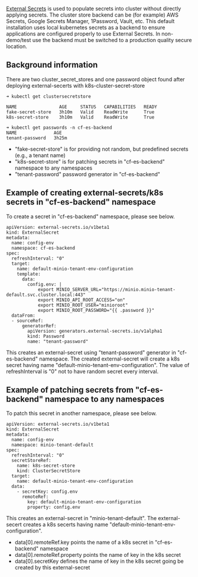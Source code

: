 [External Secrets](https://external-secrets.io/latest/) is used to populate secrets into cluster without directly applying secrets. The cluster store backend can be (for example) AWS Secrets, Google Secrets Manager, 1Password, Vault, etc.
This default installation uses local kubernetes secrets as a backend to ensure applications are configured properly to use External Secrets. In non-demo/test use the backend must be switched to a production quality secure location.

## Background information
There are two cluster_secret_stores and one password object found after deploying external-secerts with k8s-cluster-secret-store
```
➜ kubectl get clustersecretstore

NAME                AGE     STATUS   CAPABILITIES   READY
fake-secret-store   3h10m   Valid    ReadWrite      True
k8s-secret-store    3h10m   Valid    ReadWrite      True

➜ kubectl get passwords -n cf-es-backend
NAME              AGE
tenant-password   3h25m
```
- "fake-secret-store" is for providing not random, but predefined secrets
(e.g., a tenant name) 
- "k8s-secret-store" is for patching secrets in "cf-es-backend" namespace to any namespaces 
- "tenant-password" password generator in "cf-es-backend"

## Example of creating external-secrets/k8s secrets in "cf-es-backend" namespace
To create a secret in "cf-es-backend" namespace, please see below.
```
apiVersion: external-secrets.io/v1beta1
kind: ExternalSecret
metadata:
  name: config-env
  namespace: cf-es-backend 
spec:
  refreshInterval: "0"
  target:
    name: default-minio-tenant-env-configuration
    template:
      data:
        config.env: |
            export MINIO_SERVER_URL="https://minio.minio-tenant-default.svc.cluster.local:443"
            export MINIO_API_ROOT_ACCESS="on"
            export MINIO_ROOT_USER="minioroot"
            export MINIO_ROOT_PASSWORD="{{ .password }}"
  dataFrom:
  - sourceRef:
      generatorRef:
        apiVersion: generators.external-secrets.io/v1alpha1
        kind: Password
        name: "tenant-password"
```
This creates an external-secret using "tenant-password" generator in "cf-es-backend"
namespace. The created external-secret will create a k8s secret having name 
"default-minio-tenant-env-configuration". The value of refreshInterval is "0" 
not to have random secret every interval.

## Example of patching secrets from "cf-es-backend" namespace to any namespaces
To patch this secret in another namespace, please see below.
```
apiVersion: external-secrets.io/v1beta1
kind: ExternalSecret
metadata:
  name: config-env
  namespace: minio-tenant-default
spec:
  refreshInterval: "0"
  secretStoreRef:
    name: k8s-secret-store
    kind: ClusterSecretStore
  target:
    name: default-minio-tenant-env-configuration
  data:
    - secretKey: config.env
      remoteRef:
        key: default-minio-tenant-env-configuration
        property: config.env
```
This creates an external-secret in "minio-tenant-default". The external-secert
creates a k8s secerts having name "default-minio-tenant-env-configuration".
- data[0].remoteRef.key points the name of a k8s secret in "cf-es-backend" namespace
- data[0].remoteRef.property points the name of key in the k8s secret
- data[0].secretKey defines the name of key in the k8s secret going be created 
by this external-secret
